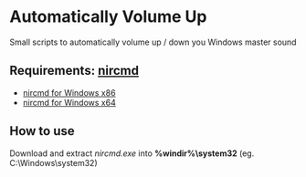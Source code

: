 # Automatically Volume Up
Small scripts to automatically volume up / down you Windows master sound

## Requirements: [nircmd](http://www.nirsoft.net/utils/nircmd.html)
* [nircmd for Windows x86](http://www.nirsoft.net/utils/nircmd.zip)
* [nircmd for Windows x64](http://www.nirsoft.net/utils/nircmd-x64.zip)

## How to use
Download and extract _nircmd.exe_ into __%windir%\system32__ (eg. C:\Windows\system32\)



